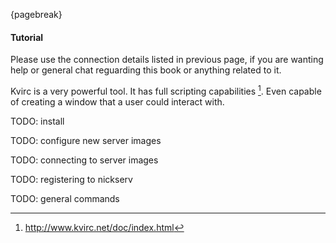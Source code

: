 {pagebreak}

#### Tutorial
Please use the connection details listed in previous page, if you are wanting help or general chat reguarding this book or anything related to it.

Kvirc is a very powerful tool. It has full scripting capabilities [^KVSDocs]. Even capable of creating a window that a user could interact with.

TODO: install

TODO: configure new server images

TODO: connecting to server images

TODO: registering to nickserv

TODO: general commands

[^KVSDocs]: http://www.kvirc.net/doc/index.html